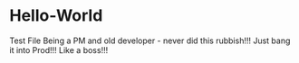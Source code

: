 # Hello-World
Test File
Being a PM and old developer - never did this rubbish!!! Just bang it into Prod!!! Like a boss!!!
